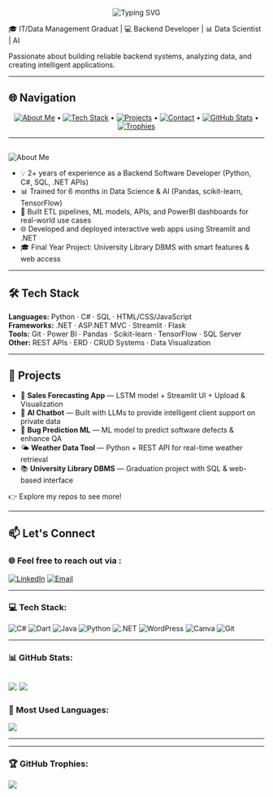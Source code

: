 <p align="center">
  <img src="https://readme-typing-svg.herokuapp.com?font=Fira+Code&size=28&pause=1000&color=008B8B&left=true&vCenter=true&width=600&lines=👋+Hi+there,+I'm+Hajer!;💻+Backend+Developer;📊+Data+Scientist+|+🤖+AI" alt="Typing SVG" />
</p>

🎓 IT/Data Management Graduat | 💻 Backend Developer | 📊 Data Scientist | AI 

Passionate about building reliable backend systems, analyzing data, and creating intelligent applications.

---

## 🌐 Navigation
<p align="center">
  <a href="#-about-me"><img src="https://img.shields.io/badge/About%20Me-blue?style=for-the-badge&logo=github" alt="About Me" /></a> •
  <a href="#️-tech-stack"><img src="https://img.shields.io/badge/Tech%20Stack-green?style=for-the-badge&logo=github" alt="Tech Stack" /></a> •
  <a href="#-projects"><img src="https://img.shields.io/badge/Projects-orange?style=for-the-badge&logo=github" alt="Projects" /></a> •
  <a href="#-lets-connect"> <img src="https://img.shields.io/badge/Contact-red?style=for-the-badge&logo=github" alt="Contact" /></a> •
  <a href="#-github-stats"><img src="https://img.shields.io/badge/GitHub%20Stats-purple?style=for-the-badge&logo=github" alt="GitHub Stats" /></a> •
  <a href="#-github-trophies"><img src="https://img.shields.io/badge/Trophies-gold?style=for-the-badge&logo=github" alt="Trophies" /></a>
</p>




---

## <p align="center">
  <img src="https://img.shields.io/badge/👤-About%20Me-blue?style=for-the-badge&logo=github" alt="About Me" />
</p>

- 💡 2+ years of experience as a Backend Software Developer (Python, C#, SQL, .NET APIs)
- 📊 Trained for 6 months in Data Science & AI (Pandas, scikit-learn, TensorFlow)
- 🔄 Built ETL pipelines, ML models, APIs, and PowerBI dashboards for real-world use cases
- 🌐 Developed and deployed interactive web apps using Streamlit and .NET
- 🎓 Final Year Project: University Library DBMS with smart features & web access

---

## 🛠️ Tech Stack

**Languages:** Python · C# · SQL · HTML/CSS/JavaScript  
**Frameworks:** .NET · ASP.NET MVC · Streamlit · Flask  
**Tools:** Git · Power BI · Pandas · Scikit-learn · TensorFlow · SQL Server  
**Other:** REST APIs · ERD · CRUD Systems · Data Visualization

---

## 📌 Projects

- 🔁 **Sales Forecasting App** — LSTM model + Streamlit UI + Upload & Visualization  
- 🤖 **AI Chatbot** — Built with LLMs to provide intelligent client support on private data  
- 🐞 **Bug Prediction ML** — ML model to predict software defects & enhance QA  
- 🌤️ **Weather Data Tool** — Python + REST API for real-time weather retrieval  
- 📚 **University Library DBMS** — Graduation project with SQL & web-based interface

👉 Explore my repos to see more!

---

## 📫 Let's Connect

### 🌐 Feel free to reach out via :
[![LinkedIn](https://img.shields.io/badge/LinkedIn-blue?style=for-the-badge&logo=linkedin)](https://www.linkedin.com/in/alroshdi92/)
[![Email](https://img.shields.io/badge/Gmail-D14836?style=for-the-badge&logo=gmail&logoColor=white)](https://mail.google.com/mail/?view=cm&to=hajeralroshdi99@gmail.com)

---

### 💻 Tech Stack:
![C#](https://img.shields.io/badge/C%23-239120?style=for-the-badge&logo=c-sharp&logoColor=white)
![Dart](https://img.shields.io/badge/Dart-0175C2?style=for-the-badge&logo=dart&logoColor=white)
![Java](https://img.shields.io/badge/Java-ED8B00?style=for-the-badge&logo=openjdk&logoColor=white)
![Python](https://img.shields.io/badge/Python-3776AB?style=for-the-badge&logo=python&logoColor=white)
![.NET](https://img.shields.io/badge/.NET-512BD4?style=for-the-badge&logo=dotnet&logoColor=white)
![WordPress](https://img.shields.io/badge/WordPress-21759B?style=for-the-badge&logo=wordpress&logoColor=white)
![Canva](https://img.shields.io/badge/Canva-00C4CC?style=for-the-badge&logo=canva&logoColor=white)
![Git](https://img.shields.io/badge/Git-F05032?style=for-the-badge&logo=git&logoColor=white)

---

### 📊 GitHub Stats:
![](https://github-readme-stats.vercel.app/api?username=alroshdi92&show_icons=true&theme=tokyonight)
![](https://github-readme-streak-stats.herokuapp.com/?user=alroshdi92&theme=tokyonight)
---
### 🧠 Most Used Languages:
![](https://github-readme-stats.vercel.app/api/top-langs/?username=alroshdi92&layout=compact&theme=tokyonight)

---

---

### 🏆 GitHub Trophies:
![](https://github-profile-trophy.vercel.app/?username=alroshdi92&theme=tokyonight&no-frame=true&no-bg=true&margin-w=4)



